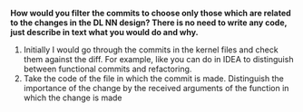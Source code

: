 **How would you filter the commits to choose only those which are related to the changes in the DL NN design? There is
no
need to write any code, just describe in text what you would do and why.**

1. Initially I would go through the commits in the kernel files and check them against the diff. For example, like you
   can do in IDEA to distinguish between functional commits and refactoring.
2. Take the code of the file in which the commit is made. Distinguish the importance of the change by the received
   arguments of the function in which the change is made